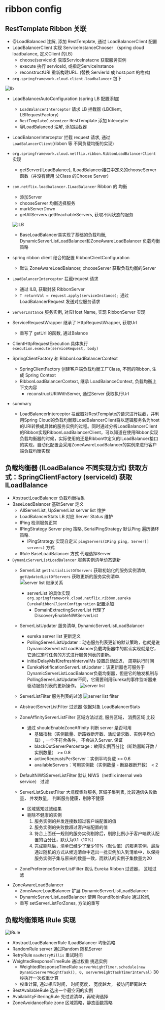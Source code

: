 # ribbon config

## RestTemplate Ribbon 关联

- @LoadBalanced 注解, 添加 RestTemplate, 通过 LoadBalancerClient 配置
- LoadBalancerClient 实现 ServiceInstanceChooser （spring cloud loadbalance, 定义Client 的LB）
  - choose(serviceId) 获取ServiceInstacne 获取服务实例
  - execute 执行 serviceId, 或指定ServiceInstance
  - reconstructURI 重新构建URL. (替换 ServierId 成 host:port 的格式)
- ```org.springframework.cloud.client.loadbalancer``` 包下

![lb](http://blog.didispace.com/assets/ribbon-code-1.png)

- LoadBalancerAutoConfiguration (spring LB 配置添加)
  - ```LoadBalancerInterceptor``` 请求 LB 拦截器 (LBClient, LBRequestFactory)
  - ```RestTemplateCustomizer``` RestTemplate 添加 Intecepter
  - @LoadBalanced 注解, 添加拦截器
- LoadBalancerInterceptor 拦截 request 请求, 通过 ```LoadBalancerClient```(ribbon 等 不同负载均衡的实现)
- ```org.springframework.cloud.netflix.ribbon.RibbonLoadBalancerClient``` 实现
  - getServer(ILoadBalance), ILoadBalancer接口中定义的chooseServer函数（并没有使用 父Class 的Choose Server）
- ```com.netflix.loadbalancer.ILoadBalancer``` Ribbon 的 均衡
  - 添加Server
  - chooseServer 均衡选择服务
  - markServerDown
  - getAllServers getReachableServers, 获取不同状态的服务

  ![ILB](http://blog.didispace.com/assets/ribbon-code-2.png)
  - BaseLoadBalancer类实现了基础的负载均衡, DynamicServerListLoadBalancer和ZoneAwareLoadBalancer 负载均衡策略
- spring ribbon client 结合的配置 RibbonClientConfiguration
  - 默认 ZoneAwareLoadBalancer, chooseServer 获取负载均衡的Server
- ```LoadBalancerInterceptor``` 拦截request 请求
  - 通过 ILB, 获取封装 RibbonServer
  - ```T returnVal = request.apply(serviceInstance);``` 通过 LoadBalancerRequest 发送对应服务请求
- ```ServerInstance``` 服务实例, 对应Host Name, 实现 RibbonServer 实现
- ServiceRequestWrapper 继承了 HttpRequestWrapper, 获取Url
  - 重写了 getUrl 的函数, 通过Balance
- ClientHttpRequestExecution 具体执行 ```execution.execute(serviceRequest, body)```
- SpringClientFactory 和 RibbonLoadBalancerContext
  - SpringClientFactory 创建客户端负载均衡工厂Class, 不同的Ribbon, 生成 Spring Context
  - RibbonLoadBalancerContext, 继承 LoadBalanceContext, 负载均衡上下文内容
    - reconstructURIWithServer, 通过Server 获取执行Url
- summary
  - LoadBalancerInterceptor 拦截器对RestTemplate的请求进行拦截，并利用Spring Cloud的负载均衡器LoadBalancerClient将以逻辑服务名为host的URI转换成具体的服务实例的过程。同时通过分析LoadBalancerClient的Ribbon实现RibbonLoadBalancerClient，可以知道在使用Ribbon实现负载均衡器的时候，实际使用的还是Ribbon中定义的ILoadBalancer接口的实现，自动化配置会采用ZoneAwareLoadBalancer的实例来进行客户端负载均衡实现

## 负载均衡器 (ILoadBalance 不同实现方式) 获取方式：SpringClientFactory (serviceId) 获取 ILoadBalance

- AbstractLoadBalancer 负载均衡抽象
- BaseLoadBalancer 基础Server 定义
  - AllServerList, UpServerList server list 维护
  - LoadBalancerStats LB 对应 Server Status 维护
  - IPing 检测服务正常
  - IPingStrategy Server ping 策略, SerialPingStrategy 默认Ping 遍历循环策略.
    - IPingStrategy 实现自定义 ```pingServers(IPing ping, Server[] servers)``` 方式
  - IRule BaseLoadBalancer 方式 代理选择Server
- ```DynamicServerListLoadBalancer``` 服务实例清单动态更新
  - ServerList ```getInitialListOfServers``` 获取初始化的服务实例清单, ```getUpdatedListOfServers``` 获取更新的服务实例清单.
  ![server list 继承关系](http://blog.didispace.com/assets/ribbon-code-3.png)
    - serverList 的具体实现 ```org.springframework.cloud.netflix.ribbon.eureka``` ```EurekaRibbonClientConfiguration``` 配置添加
      - DomainExtractingServerList 代理了 DiscoveryEnableNIWServerList 

  - ServerListUpdater 服务清单, DynamicServerListLoadBalancer
    - eureka server list 更新定义
    - PollingServerListUpdater：动态服务列表更新的默认策略，也就是说DynamicServerListLoadBalancer负载均衡器中的默认实现就是它，它通过定时任务的方式进行服务列表的更新。
    - initialDelayMs和refreshIntervalMs 设置启动延迟， 周期执行时间
    - EurekaNotificationServerListUpdater：该更新器也可服务于DynamicServerListLoadBalancer负载均衡器，但是它的触发机制与PollingServerListUpdater不同，它需要利用Eureka的事件监听器来驱动服务列表的更新操作。
    ![server list](http://blog.didispace.com/assets/ribbon-code-4.png)

  - ServerListFilter 服务列表的过滤
  ![server list filter](http://blog.didispace.com/assets/ribbon-code-6.png)
  - AbstractServerListFilter 过滤器 依据对象 LoadBalancerStats
  - ZoneAffinityServerListFilter 区域方法过滤, 服务区域， 消费区域 比较
    - 通过 shouldEnableZoneAffinity 判断 server 是否可用
      - 基础指标（实例数量、断路器断开数、活动请求数、实例平均负载）, 一个不符合条件， 不会进入Server. 保证
      - blackOutServerPercentage：故障实例百分比（断路器断开数 / 实例数量） >= 0.8
      - activeReqeustsPerServer：实例平均负载 >= 0.6
      - availableServers：可用实例数（实例数量 - 断路器断开数） < 2
  - DefaultNIWSServerListFilter 默认 NIWS（netflix internal web service） 过滤
  - ServerListSubsetFilter 大规模集群服务, 区域子集列表, 比较通信失败数量， 并发数量， 判断服务健康，剔除不健康
    - 区域感知过滤结果
    - 剔除不健康的实例
      1. 服务实例的并发连接数超过客户端配置的值
      1. 服务实例的失败数超过客户端配置的值
      1. 符合上面任一规则的服务实例剔除后，剔除比例小于客户端默认配置的百分比，默认为0.1（10%）
      1. 完成剔除后，清单已经少了至少10%（默认值）的服务实例，最后通过随机的方式从候选清单中选出一批实例加入到清单中，以保持服务实例子集与原来的数量一致，而默认的实例子集数量为20
  - ZonePreferenceServerListFilter 默认 Eureka Ribbon 过滤器， 区域过滤
- ZoneAwareLoadBalancer
  - ZoneAwareLoadBalancer 扩展 DynamicServerListLoadBalancer
  - DynamicServerListLoadBalancer 使用 RoundRobinRule 通过轮询,
  - 重写 setServerListForZones, 方法的重写

## 负载均衡策略 IRule 实现

![IRule](http://blog.didispace.com/assets/ribbon-code-5.png)

- AbstractLoadBalancerRule ILoadBalancer 均衡策略
- RandomRule server 通过Random 随机Server
- RetryRule ```maxRetryMillis``` 重试时间
- WeightedResponseTimeRule 通过权重 挑选实例
  - WeightedResponseTimeRule ```serverWeightTimer.schedule(new DynamicServerWeightTask(), 0, serverWeightTaskTimerInterval)``` 30 秒执行一次权重计算
  - 权重计算, 通过相应时间， 时间宽度， 宽度越大， 被访问距离越大
- BestAvailableRule 选出一个最空闲的实例
- AvailabilityFilteringRule 先过滤清单，再轮询选择
- ZoneAvoidanceRule zone 区域策略，静态函数策略
